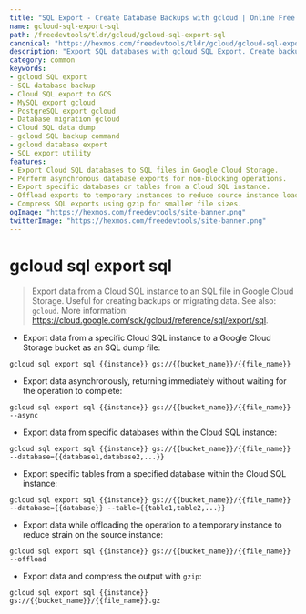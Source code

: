 ```yaml
---
title: "SQL Export - Create Database Backups with gcloud | Online Free DevTools by Hexmos"
name: gcloud-sql-export-sql
path: /freedevtools/tldr/gcloud/gcloud-sql-export-sql
canonical: "https://hexmos.com/freedevtools/tldr/gcloud/gcloud-sql-export-sql/"
description: "Export SQL databases with gcloud SQL Export. Create backups, migrate data, and manage database instances easily. Free online tool, no registration required."
category: common
keywords:
- gcloud SQL export
- SQL database backup
- Cloud SQL export to GCS
- MySQL export gcloud
- PostgreSQL export gcloud
- Database migration gcloud
- Cloud SQL data dump
- gcloud SQL backup command
- gcloud database export
- SQL export utility
features:
- Export Cloud SQL databases to SQL files in Google Cloud Storage.
- Perform asynchronous database exports for non-blocking operations.
- Export specific databases or tables from a Cloud SQL instance.
- Offload exports to temporary instances to reduce source instance load.
- Compress SQL exports using gzip for smaller file sizes.
ogImage: "https://hexmos.com/freedevtools/site-banner.png"
twitterImage: "https://hexmos.com/freedevtools/site-banner.png"
---
```


# gcloud sql export sql

> Export data from a Cloud SQL instance to an SQL file in Google Cloud Storage.
> Useful for creating backups or migrating data.
> See also: `gcloud`.
> More information: <https://cloud.google.com/sdk/gcloud/reference/sql/export/sql>.

- Export data from a specific Cloud SQL instance to a Google Cloud Storage bucket as an SQL dump file:

`gcloud sql export sql {{instance}} gs://{{bucket_name}}/{{file_name}}`

- Export data asynchronously, returning immediately without waiting for the operation to complete:

`gcloud sql export sql {{instance}} gs://{{bucket_name}}/{{file_name}} --async`

- Export data from specific databases within the Cloud SQL instance:

`gcloud sql export sql {{instance}} gs://{{bucket_name}}/{{file_name}} --database={{database1,database2,...}}`

- Export specific tables from a specified database within the Cloud SQL instance:

`gcloud sql export sql {{instance}} gs://{{bucket_name}}/{{file_name}} --database={{database}} --table={{table1,table2,...}}`

- Export data while offloading the operation to a temporary instance to reduce strain on the source instance:

`gcloud sql export sql {{instance}} gs://{{bucket_name}}/{{file_name}} --offload`

- Export data and compress the output with `gzip`:

`gcloud sql export sql {{instance}} gs://{{bucket_name}}/{{file_name}}.gz`
